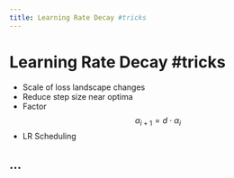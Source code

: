 ```yaml
---
title: Learning Rate Decay #tricks
---
```


# Learning Rate Decay #tricks
- Scale of loss landscape changes 
- Reduce step size near optima
- Factor $$\alpha_{i+1} = d\cdot \alpha_i$$
- LR Scheduling

## …


